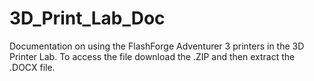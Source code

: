 # 3D_Print_Lab_Doc
Documentation on using the FlashForge Adventurer 3 printers in the 3D Printer Lab. To access the file download the .ZIP and then extract the .DOCX file.
